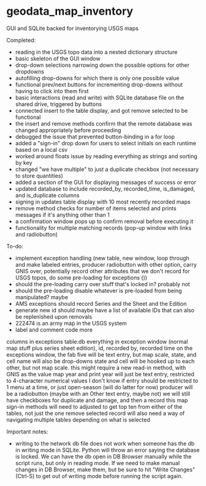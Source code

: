 # geodata_map_inventory
GUI and SQLite backed for inventorying USGS maps

Completed:
- reading in the USGS topo data into a nested dictionary structure
- basic skeleton of the GUI window
- drop-down selections narrowing down the possible options for other dropdowns
- autofilling drop-downs for which there is only one possible value
- functional prev/next buttons for incrementing drop-downs without having to click into them first
- basic interactions (read and write) with SQLite database file on the shared drive, triggered by buttons
- connected insert to the table display, and got remove selected to be functional
- the insert and remove methods confirm that the remote database was changed appropriately before proceeding
- debugged the issue that prevented button-binding in a for loop
- added a "sign-in" drop down for users to select initials on each runtime based on a local csv
- worked around floats issue by reading everything as strings and sorting by key
- changed "we have multiple" to just a duplicate checkbox (not necessary to store quantities)
- added a section of the GUI for displaying messages of success or error
- updated database to include recorded_by, recorded_time, is_damaged, and is_duplicate columns
- signing in updates table display with 10 most recently recorded maps
- remove method checks for number of items selected and prints messages if it's anything other than 1
- a confirmation window pops up to confirm removal before executing it
- functionality for multiple matching records (pop-up window with links and radiobutton)

To-do:
- implement exception handling (new table, new window, loop through and make labeled entries, producer radiobutton with other option, carry GNIS over, potentially record other attributes that we don't record for USGS topos, do some pre-loading for exceptions ())
- should the pre-loading carry over stuff that's locked in? probably not
- should the pre-loading disable whatever is pre-loaded from being manipulated? maybe
- AMS exceptions should record Series and the Sheet and the Edition
- generate new id should maybe have a list of available IDs that can also be replenished upon removals
- 222474 is an army map in the USGS system
- label and comment code more

columns in exceptions table:db everything in exception window (normal map stuff plus series sheet edition), id, recorded by, recorded time
on the exceptions window, the fab five will be text entry, but map scale, state, and cell name will also be drop-downs
state and cell will be hooked up to each other, but not map scale.  this might require a new read-in method, with GNIS as the value
map year and print year will just be text entry, restricted to 4-character numerical values
I don't know if entry should be restricted to 1 menu at a time, or just open-season (will do latter for now)
producer will be a radiobutton (maybe with an Other text entry, maybe not)
we will still have checkboxes for duplicate and damage, and then a record this map
sign-in methods will need to adjusted to get top ten from either of the tables, not just the one
remove selected record will also need a way of navigating multiple tables depending on what is selected

Important notes:
- writing to the network db file does not work when someone has the db in writing
mode in SQLite.  Python will throw an error saying the database is locked. We can
have the db open in DB Browser manually while the script runs, but only in reading mode. 
If we need to make manual changes in DB Browser, make them, but be sure to hit 
"Write Changes" (Ctrl-S) to get out of writing mode before running the script again. 
